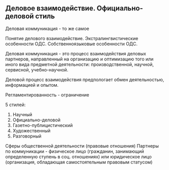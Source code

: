 ## Деловое взаимодействие. Официально-деловой стиль 
Деловая коммуникация - то же самое

Понятие делового взаимодействие.
Экстралингвистические особенности ОДС.
Собственноязыковые особенности ОДС.

Деловая коммуникация - это процесс взаимодействия деловых партнеров, направленный на организацию и оптимизацию того или иного вида предметной деятельности: производственной, научной, сервисной, учебно-научной. 

Деловой процесс взаимодействия предпологает обмен деятельностью, информацией и опытом.

Регламентированность - ограничение 

5 стилей:
1. Научный
2. Официально-деловой
3. Газетно-публицистический
4. Художественный
5. Разговорный

Сферы общественной деятельности (правовые отношения)
Партнеры по коммуникации - физическое лицо (гражданин, занимающий определенную ступень в соц. отношениях) или юридическое лицо (организация, обладающая самостоятельным правовым статусом)
